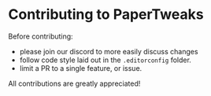 # Contributing to PaperTweaks

Before contributing:
* please join our discord to more easily discuss changes
* follow code style laid out in the `.editorconfig` folder.
* limit a PR to a single feature, or issue.

All contributions are greatly appreciated!
